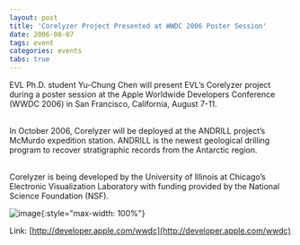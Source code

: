 ```yaml
---
layout: post
title: 'Corelyzer Project Presented at WWDC 2006 Poster Session'
date: 2006-08-07
tags: event
categories: events
tabs: true
---
```


EVL Ph.D. student Yu-Chung Chen will present EVL&rsquo;s Corelyzer project during a poster session at the Apple Worldwide Developers Conference (WWDC 2006) in San Francisco, California, August 7-11.<br><br>

In October 2006, Corelyzer will be deployed at the ANDRILL project&rsquo;s McMurdo expedition station. ANDRILL is the newest geological drilling program to recover stratigraphic records from the Antarctic region.<br><br>

Corelyzer is being developed by the University of Illinois at Chicago&rsquo;s Electronic Visualization Laboratory with funding provided by the National Science Foundation (NSF).

![image](https://www.evl.uic.edu/output/originals/wwdc042406.jpg-srcw.jpg){:style="max-width: 100%"}


Link: [http://developer.apple.com/wwdc](http://developer.apple.com/wwdc)
